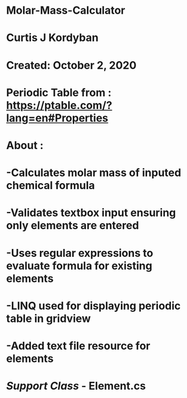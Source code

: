 # Molar-Mass-Calculator
# Curtis J Kordyban
# Created: October 2, 2020
 
# Periodic Table from : https://ptable.com/?lang=en#Properties

# About :
# -Calculates molar mass of inputed chemical formula
# -Validates textbox input ensuring only elements are entered
# -Uses regular expressions to evaluate formula for existing elements
# -LINQ used for displaying periodic table in gridview
# -Added text file resource for elements 

# *Support Class* - Element.cs 

